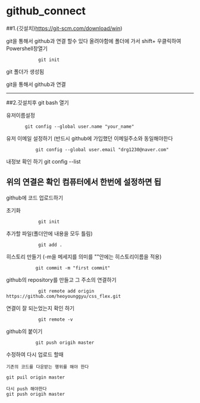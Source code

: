 # github_connect

##1.{깃설치}https://git-scm.com/download/win)

git을 통해서 github과 연결 할수 있다
올려야함에 폴더에 가서 shift+ 우클릭하여  Powershell창열기

                git init

git 폴더가 생성됨

git을 통해서 github과 연결 


---------------------------------------------------

##2.깃설치후 git bash 열기

유저이름설정

           git config --global user.name "your_name"
        
유저 이메일 설정하기 (반드시 github에 가입했던 이메일주소와 동일해야한다

               git config --global user.email "drg1230@naver.com"


내정보 확인 하기
                git config --list

위의 연결은 확인 컴퓨터에서 한번에 설정하면 됩
---------------------------------------------------

github에 코드 업로드하기

초기화

                git init

추가할 파일(폴더안에 내용을 모두 틀림)

                git add .

히스토리 만들기 (-m을 메세지를 의미를 ""안에는 히스토리이름을 적용)

               git commit -m "first commit"  


github의 repository를 만들고 그 주소의 연결하기

                git remote add origin https://github.com/heoyounggyu/css_flex.git
                
 연결이 잘 되는었는지 확인 하기
 
                git remote -v
          
 github의 붙이기
 
               git push origih master
               
 수정하여 다시 업로드 할때
 
    기존의 코드를 다운받는 행위를 해야 한다
    
    git puil origin master
    
    다시 push 해야한다
    git push origih master
      
